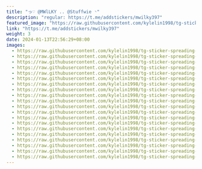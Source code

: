 ```yaml
---
title: "っ♡ @MWlLKY .. @Stuffwie ◝"
description: "regular: https://t.me/addstickers/mwilky397"
featured_image: "https://raw.githubusercontent.com/kylelin1998/tg-sticker-spreading-worldwide-images/main/img/3676195a-865a-42ba-8731-1a20688db5d8.jpg"
link: "https://t.me/addstickers/mwilky397"
weight: 3
date: 2024-01-13T22:56:29+08:00
images:
  - https://raw.githubusercontent.com/kylelin1998/tg-sticker-spreading-worldwide-images/main/img/3676195a-865a-42ba-8731-1a20688db5d8.jpg
  - https://raw.githubusercontent.com/kylelin1998/tg-sticker-spreading-worldwide-images/main/img/df6f537d-d82d-4681-a735-c9ca8848cd32.jpg
  - https://raw.githubusercontent.com/kylelin1998/tg-sticker-spreading-worldwide-images/main/img/e6077847-0324-451f-b8f8-c8169d8ee4c8.jpg
  - https://raw.githubusercontent.com/kylelin1998/tg-sticker-spreading-worldwide-images/main/img/8dfba46b-354c-43de-97d8-e1c2c45e28e4.jpg
  - https://raw.githubusercontent.com/kylelin1998/tg-sticker-spreading-worldwide-images/main/img/2428d1c2-c00e-4669-9a08-5118053bbf35.jpg
  - https://raw.githubusercontent.com/kylelin1998/tg-sticker-spreading-worldwide-images/main/img/415dead8-e5a4-40a3-9e15-c24e1e940cbe.jpg
  - https://raw.githubusercontent.com/kylelin1998/tg-sticker-spreading-worldwide-images/main/img/c91f6ef9-d496-4872-a24c-9c77213fe6cd.jpg
  - https://raw.githubusercontent.com/kylelin1998/tg-sticker-spreading-worldwide-images/main/img/b2f6a095-fd7d-4125-9a94-acea01bac9aa.jpg
  - https://raw.githubusercontent.com/kylelin1998/tg-sticker-spreading-worldwide-images/main/img/08eef053-0ef8-4470-98fb-f8c95c638714.jpg
  - https://raw.githubusercontent.com/kylelin1998/tg-sticker-spreading-worldwide-images/main/img/70f63662-c29b-4e1f-bdb6-2ecbebc3e8c9.jpg
  - https://raw.githubusercontent.com/kylelin1998/tg-sticker-spreading-worldwide-images/main/img/9870449e-b98f-4edd-bb8a-09e9b6e6d43c.jpg
  - https://raw.githubusercontent.com/kylelin1998/tg-sticker-spreading-worldwide-images/main/img/5ea20b5b-8137-4a5f-b754-c56f6cb107a0.jpg
  - https://raw.githubusercontent.com/kylelin1998/tg-sticker-spreading-worldwide-images/main/img/d7f53163-6dee-4c03-bd88-3d09f3535da7.jpg
  - https://raw.githubusercontent.com/kylelin1998/tg-sticker-spreading-worldwide-images/main/img/49a81d0c-6de0-4646-8635-429d22067650.jpg
  - https://raw.githubusercontent.com/kylelin1998/tg-sticker-spreading-worldwide-images/main/img/7ac16068-77f1-4da2-9d03-97891cfd406e.jpg
  - https://raw.githubusercontent.com/kylelin1998/tg-sticker-spreading-worldwide-images/main/img/429bc3b1-7c3d-437b-9cda-d3e67656f4fb.jpg
  - https://raw.githubusercontent.com/kylelin1998/tg-sticker-spreading-worldwide-images/main/img/644c47c6-ada7-4eda-ad45-6f6afcd4ca63.jpg
  - https://raw.githubusercontent.com/kylelin1998/tg-sticker-spreading-worldwide-images/main/img/afd4b7e1-c220-47e3-8ff0-b3bcd89e6762.jpg
  - https://raw.githubusercontent.com/kylelin1998/tg-sticker-spreading-worldwide-images/main/img/002c6253-1961-4f3f-be21-4448327b50f3.jpg
  - https://raw.githubusercontent.com/kylelin1998/tg-sticker-spreading-worldwide-images/main/img/f8caf052-3a35-4f7e-a117-ad032f13232c.jpg
---
```

